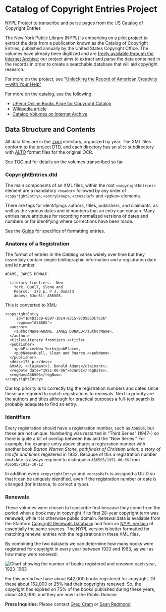 # Catalog of Copyright Entries Project
NYPL Project to transcribe and parse pages from the US Catalog of Copyright Entries

The New York Public Library (NYPL) is embarking on a pilot project to extract the data from a publication known as the Catalog of Copyright Entries, published annually by the United States Copyright Office. The volumes have already been digitized and are [freely available through the Internet Archive](https://archive.org/details/copyrightrecords); our project aims to extract and parse the data contained in the records in order to create a searchable database that will aid copyright research.

For more on the project, see ["Unlocking the Record of American Creativity—with Your Help"](https://www.nypl.org/blog/2018/03/30/unlocking-record-american-creativity)

For more on the catalog, see the following: 

- [UPenn Online Books Page for Copyright Catalog](http://onlinebooks.library.upenn.edu/cce/)
- [Wikipedia article](https://en.wikipedia.org/wiki/Copyright_Catalog)
- [Catalog Volumes on Internet Archive](http://archive.org/details/copyrightrecords/)

## Data Structure and Contents

All data files are in the [./xml](./xml/) directory, organized by year. The XML files conform to the [project DTD](CopyrightEntries.dtd), and each directory has an `alto` subdirectory with [ALTO](https://altoxml.github.io/) format files for the original OCR.

See [TOC.md](xml/TOC.md) for details on the volumes transcribed so far.

### CopyrightEntries.dtd

The main components of an XML files, within the root `<copyrightEntries>` element are a mandatory `<header>` followed by any order of `<copyrightEntry>`, `<entryGroup>`, `<crossRef>` and `<pgNum>` elements.

There are tags for identifyings authors, titles, publishers, and claimants, as well as the various dates and id numbers that an entry can contain. Many entries have attributes for recording normalized versions of dates and numbers or for identifying where corrections have been made.

 See the [Guide](./guide.md) for specifics of formatting entries.

### Anatomy of a Registration

The format of entries in the _Catalog_ varies widely over time but they essentialy contain simple bibliographic information and a registration date and id number.

    ADAMS, JAMES DONALD.

      Literary frontiers.  New
        York, Duell, Slone and
        Pearce.  175 p. © J. Donald 
		Adams; 6Jun51; A56505.

This is converted to XML:

    <copyrightEntry 
         id="1D4D33CD-6E97-1014-8315-97D5E63C7536"
         regnum="A56505">
      <author>
        <authorName>ADAMS, JAMES DONALD</authorName>.
      </author> 
      <title>Literary frontiers.</title>
      <publisher>
        <pubPlace>New York</pubPlace>, 
        <pubName>Duell, Sloan and Pearce.</pubName> 
      </publisher>
      <desc>175 p.</desc> 
      &#xA9; <claimant>J. Donald Adams</claimant>;
      <regDate date="1951-06-06">6Jun51</regDate>; 
      <regNum>A56505</regNum>.
    </copyrightEntry>
    
Our top priority is to correctly tag the registration numbers and dates since these are required to match registrations to renewals. Next in priority are the authors and titles although for practical purposes a full-text search is probably adequate to find an entry.

### Identifiers

Every registration should have a registration number, such as `A56505`, but these are not unique. Numbering was restarted in "Third Series" (1947–) so there is quite a bit of overlap between this and the "New Series." For example, the example entry above shares a registration number with another book _Barton Warren Stone, pathfinder of Christian union; a story of his life and times_ registered in 1932. Because of this a registration number _and_ date is always required to distinguish `A56505/1951-06-06` from `A56505/1932-10-12`

In addition every `<copyrightEntry`> and `<crossRef>` is assigned a UUID so that it can be uniquely identified, even if the registration number or date is changed (for instance, to correct a typo).

### Renewals

These volumes were chosen to transcribe first because they come from the period when a book may in copyright if its first 28-year copyright term was renewed, while it is otherwise public domain. Renewal data is available from the Stanford [Copyright Renewals Database](https://exhibits.stanford.edu/copyrightrenewals) and from an [NYPL version](https://github.com/NYPL/cce-renewals/) of essentially the same sources. The NYPL version is better formatted for matching renewal entries with the registrations in these XML files.

By combining the two datasets we can determine how many books were registered for copyright in every year between 1923 and 1963, as well as how many were renewed:

![Chart showing the number of books registered and renewed each year, 1923-1963](cce-renewal-rate.png)

For this period we have about 642,000 books registered for copyright. Of these about 162,000 or 25% had their copyrights renewed. So, the copyright has expired on 75% of the books published during these years, about 480,000, and they are now in the Public Domain.

**Press Inquiries**: Please contact [Greg Cram](mailto:gregcram@nypl.org) or [Sean Redmond](mailto:seanredmond@nypl.org)
